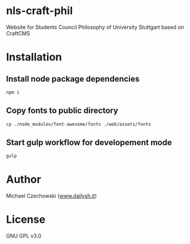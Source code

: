 # nls-craft-phil
Website for Students Council Philosophy of University Stuttgart based on CraftCMS

# Installation

## Install node package dependencies
```bash
npm i
```

## Copy fonts to public directory
```bash
cp ./node_modules/font-awesome/fonts ./web/assets/fonts
```

## Start gulp workflow for developement mode
```bash
gulp
```

# Author
Michael Czechowski (www.dailysh.it)

# License
GNU GPL v3.0
